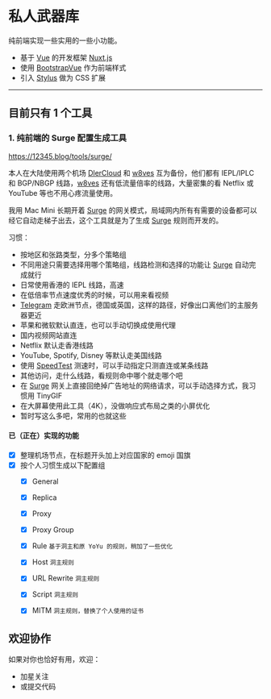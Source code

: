 # 私人武器库

纯前端实现一些实用的一些小功能。

- 基于 [Vue](https://vuejs.org/) 的开发框架 [Nuxt.js](https://nuxtjs.org/)
- 使用 [BootstrapVue](https://bootstrap-vue.org/) 作为前端样式
- 引入 [Stylus](https://www.stylus.com/) 做为 CSS 扩展

------

## 目前只有 1 个工具

### 1. 纯前端的 Surge 配置生成工具

https://12345.blog/tools/surge/

本人在大陆使用两个机场 [DlerCloud][Dler] 和 [w8ves][w8ves] 互为备份，他们都有 IEPL/IPLC 和 BGP/NBGP 线路，[w8ves][w8ves] 还有低流量倍率的线路，大量密集的看 Netflix 或 YouTube 等也不用心疼流量使用。

我用 Mac Mini 长期开着 [Surge][Surge] 的网关模式，局域网内所有有需要的设备都可以经它自动走梯子出去，这个工具就是为了生成 [Surge][Surge] 规则而开发的。

习惯：

- 按地区和张路类型，分多个策略组
- 不同用途只需要选择用哪个策略组，线路检测和选择的功能让 [Surge][Surge] 自动完成就行
- 日常使用香港的 IEPL 线路，高速
- 在低倍率节点速度优秀的时候，可以用来看视频
- [Telegram][Telegram] 走欧洲节点，德国或英国，这样的路径，好像出口离他们的主服务器更近
- 苹果和微软默认直连，也可以手动切换成使用代理
- 国内视频网站直连
- Netflix 默认走香港线路
- YouTube, Spotify, Disney 等默认走美国线路
- 使用 [SpeedTest][SpeedTest] 测速时，可以手动指定只测直连或某条线路
- 其他访问，走什么线路，看规则命中哪个就走哪个吧
- 在 [Surge][Surge] 网关上直接回绝掉广告地址的网络请求，可以手动选择方式，我习惯用 TinyGIF
- 在大屏幕使用此工具（4K），没做响应式布局之类的小屏优化
- 暂时写这么多吧，常用的也就这些

#### 已（正在）实现的功能

- [x] 整理机场节点，在标题开头加上对应国家的 emoji 国旗
- [x] 按个人习惯生成以下配置组
  - [x] General
  - [x] Replica
  - [x] Proxy
  - [x] Proxy Group
  - [x] Rule `基于洞主和原 YoYu 的规则，稍加了一些优化`
  - [x] Host `洞主规则`
  - [x] URL Rewrite `洞主规则`
  - [x] Script `洞主规则`
  - [x] MITM `洞主规则，替换了个人使用的证书`


## 欢迎协作

如果对你也恰好有用，欢迎：

- 加星关注
- 或提交代码


[Dler]: https://bit.ly/getdler
[w8ves]: https://bit.ly/w8ves
[Surge]: https://nssurge.com/
[Telegram]: https://telegram.org/
[SpeedTest]: https://www.speedtest.net/
